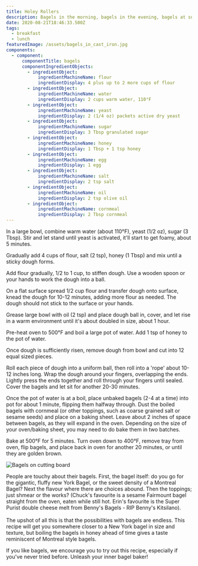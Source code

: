 ```yaml
---
title: Holey Rollers
description: Bagels in the morning, bagels in the evening, bagels at suppertime
date: 2020-08-21T18:46:33.500Z
tags:
  - breakfast
  - lunch
featuredImage: /assets/bagels_in_cast_iron.jpg
components:
  - component:
      componentTitle: bagels
      componentIngredientObjects:
        - ingredientObject:
            ingredientMachineName: flour
            ingredientDisplay: 4 plus up to 2 more cups of flour
        - ingredientObject:
            ingredientMachineName: water
            ingredientDisplay: 2 cups warm water, 110°F
        - ingredientObject:
            ingredientMachineName: yeast
            ingredientDisplay: 2 (1/4 oz) packets active dry yeast
        - ingredientObject:
            ingredientMachineName: sugar
            ingredientDisplay: 3 Tbsp granulated sugar
        - ingredientObject:
            ingredientMachineName: honey
            ingredientDisplay: 1 Tbsp + 1 tsp honey
        - ingredientObject:
            ingredientMachineName: egg
            ingredientDisplay: 1 egg
        - ingredientObject:
            ingredientMachineName: salt
            ingredientDisplay: 2 tsp salt
        - ingredientObject:
            ingredientMachineName: oil
            ingredientDisplay: 2 tsp olive oil
        - ingredientObject:
            ingredientMachineName: cornmeal
            ingredientDisplay: 2 Tbsp cornmeal
---
```

In a large bowl, combine warm water (about 110°F), yeast (1/2 oz), sugar (3 Tbsp). Stir and let stand until yeast is activated, it'll start to get foamy, about 5 minutes. 

Gradually add 4 cups of flour, salt (2 tsp), honey (1 Tbsp) and mix until a sticky dough forms. 

Add flour gradually, 1/2 to 1 cup, to stiffen dough. Use a wooden spoon or your hands to work the dough into a ball. 

On a flat surface spread 1/2 cup flour and transfer dough onto surface, knead the dough for 10-12 minutes, adding more flour as needed. The dough should not stick to the surface or your hands. 

Grease large bowl with oil (2 tsp) and place dough ball in, cover, and let rise in a warm environment until it's about doubled in size, about 1 hour. 

Pre-heat oven to 500°F and boil a large pot of water. Add 1 tsp of honey to the pot of water. 

Once dough is sufficiently risen, remove dough from bowl and cut into 12 equal sized pieces. 

Roll each piece of dough into a uniform ball, then roll into a 'rope' about 10-12 inches long. Wrap the dough around your fingers, overlapping the ends. Lightly press the ends together and roll through your fingers until sealed. Cover the bagels and let sit for another 20-30 minutes. 

Once the pot of water is at a boil, place unbaked bagels (2-4 at a time) into pot for about 1 minute, flipping them halfway through. Dust the boiled bagels with cornmeal (or other toppings, such as coarse grained salt or sesame seeds) and place on a baking sheet. Leave about 2 inches of space between bagels, as they will expand in the oven. Depending on the size of your oven/baking sheet, you may need to do bake them in two batches. 

Bake at 500°F for 5 minutes. Turn oven down to 400°F, remove tray from oven, flip bagels, and place back in oven for another 20 minutes, or until they are golden brown.

![Bagels on cutting board](/assets/bagels_on_cutting_board.jpg "Bagels on cutting board")

People are touchy about their bagels. First, the bagel itself: do you go for the gigantic, fluffy new York Bagel, or the sweet density of a Montreal Bagel? Next the flavour where there are choices abound. Then the toppings; just shmear or the works? (Chuck's favourite is a sesame Fairmount bagel straight from the oven, eaten while still hot. Erin's favourite is the Super Purist double cheese melt from Benny's Bagels - RIP Benny's Kitsilano).\
\
The upshot of all this is that the possibilities with bagels are endless. This recipe will get you somewhere closer to a New York bagel in size and texture, but boiling the bagels in honey ahead of time gives a taste reminiscent of Montreal style bagels.

If you like bagels, we encourage you to try out this recipe, especially if you've never tried before. Unleash your inner bagel baker!